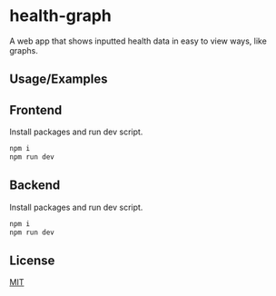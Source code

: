 # health-graph

A web app that shows inputted health data in easy to view ways, like graphs.

## Usage/Examples

## Frontend

Install packages and run dev script.

``` bash
npm i
npm run dev
```

## Backend

Install packages and run dev script.

``` bash
npm i
npm run dev
```
## License

[MIT](./LICENCE)

  
